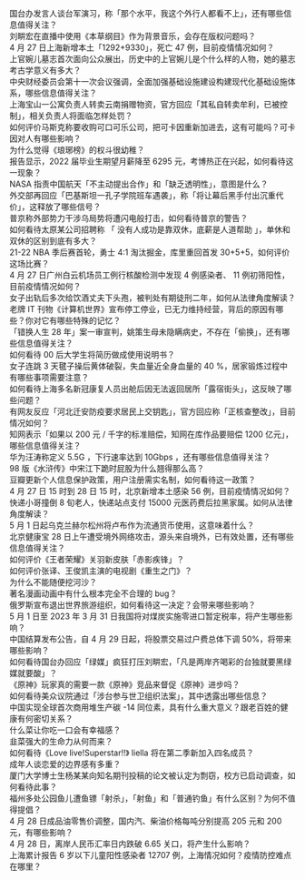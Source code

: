 国台办发言人谈台军演习，称「那个水平，我这个外行人都看不上」，还有哪些信息值得关注？  
刘畊宏在直播中使用《本草纲目》作为背景音乐，会存在版权问题吗？  
4 月 27 日上海新增本土「1292+9330」，死亡 47 例，目前疫情情况如何？  
上官婉儿墓志首次面向公众展出，历史中的上官婉儿是个什么样的人物，她的墓志考古学意义有多大？  
中央财经委员会第十一次会议强调，全面加强基础设施建设构建现代化基础设施体系，哪些信息值得关注？  
上海宝山一公寓负责人转卖云南捐赠物资，官方回应「其私自转卖牟利，已被控制」，相关负责人将面临怎样处罚？  
如何评价马斯克称要收购可口可乐公司，把可卡因重新加进去，这有可能吗？可卡因对人有哪些影响？  
为什么觉得《琅琊榜》的权斗很幼稚？  
报告显示，2022 届毕业生期望月薪降至 6295 元，考博热正在兴起，如何看待这一现象？  
NASA 指责中国航天「不主动提出合作」和「缺乏透明性」，意图是什么？  
外交部再回应「巴基斯坦一孔子学院班车遇袭」，称「将让幕后黑手付出沉重代价」，这释放了哪些信号？  
普京称外部势力干涉乌局势将遭闪电般打击，如何看待普京的警告？  
如何看待太原某公司招聘称 「 没有人成功是靠双休，底薪是人道帮助 」，单休和双休的区别到底有多大？  
21-22 NBA 季后赛首轮，勇士 4:1 淘汰掘金，库里重回首发 30+5+5，如何评价这场比赛？  
4 月 27 日广州白云机场员工例行核酸检测中发现 4 例感染者、 11 例初筛阳性，目前疫情情况如何？  
女子出轨后多次给饮酒丈夫下头孢，被判处有期徒刑二年，如何从法律角度解读？  
老牌 IT 刊物《计算机世界》宣布停工停业，已无力维持经营，背后的原因有哪些？你对它有哪些特殊的记忆？  
「错换人生 28 年」案一审宣判，姚策生母未隐瞒病史，不存在「偷换」，还有哪些信息值得关注？  
如何看待 00 后大学生将简历做成使用说明书？  
女子连跳 3 天毽子操后黄体破裂，失血量近全身血量的 40 %，居家锻炼过程中有哪些事项需要注意？  
如何看待上海多名新冠康复人员出舱后因无法返回居所「露宿街头」，这反映了哪些问题？  
有网友反应「河北迁安防疫要求居民上交钥匙」，官方回应称「正核查整改」，目前情况如何？  
知网表示「如果以 200 元 / 千字的标准赔偿，知网在库作品要赔偿 1200 亿元」，哪些信息值得关注？  
华为汪涛称定义 5.5G ，下行速率达到 10Gbps ，还有哪些信息值得关注？  
98 版《水浒传》中宋江下跪时屁股为什么翘得那么高？  
豆瓣更新个人信息保护政策，用户注册需实名制，如何看待这一政策？  
4 月 27 日 15 时到 28 日 15 时，北京新增本土感染 56 例，目前疫情情况如何？  
快递小哥撞倒 8 旬老人，快递站点支付 15000 元医药费后拉黑家属。如何从法律角度解读？  
5 月 1 日起乌克兰赫尔松州将卢布作为流通货币使用，这意味着什么？  
北京健康宝 28 日上午遭受境外网络攻击，源头来自境外，已有效处置，还有哪些信息值得关注？  
如何评价《王者荣耀》关羽新皮肤「赤影疾锋」？  
如何评价张译、王俊凯主演的电视剧《重生之门》？  
为什么不能随便挖河沙？  
著名漫画动画中有什么根本完全不合理的 bug？  
俄罗斯宣布退出世界旅游组织，如何看待这一决定？会带来哪些影响？  
5 月 1 日至 2023 年 3 月 31 日我国将对煤炭实施零进口暂定税率，将产生哪些影响？  
中国结算发布公告，自 4 月 29 日起，将股票交易过户费总体下调 50%，将带来哪些影响？  
如何看待国台办回应「绿媒」疯狂打压刘畊宏，「凡是两岸齐喝彩的台独就要黑绿媒就要酸」？  
《原神》玩家真的需要一款《原神》竞品来督促《原神》进步吗？  
如何看待美众议院通过「涉台参与世卫组织法案」，其中透露出哪些信息？  
中国实现全球首次商用堆生产碳 -14 同位素，具有什么重大意义？跟老百姓的健康有何密切关系？  
什么菜让你吃一口会有幸福感？  
韭菜强大的生命力从何而来？  
如何看待《Love live!Superstar!!》 liella 将在第二季新加入四名成员？  
成年人谈恋爱的边界感有多重？  
厦门大学博士生杨某某向知名期刊投稿的论文被认定为剽窃，校方已启动调查，如何看待此事？  
福州多处公园鱼儿遭鱼镖「射杀」，「射鱼」和「普通钓鱼」有什么区别？为何不值得提倡？  
4 月 28 日成品油零售价调整，国内汽、柴油价格每吨分别提高 205 元和 200 元，有哪些影响？  
4 月 28 日，离岸人民币汇率日内跌破 6.65 关口，将产生什么影响？  
上海累计报告 6 岁以下儿童阳性感染者 12707 例，上海情况如何？疫情防控难点在哪里？  
